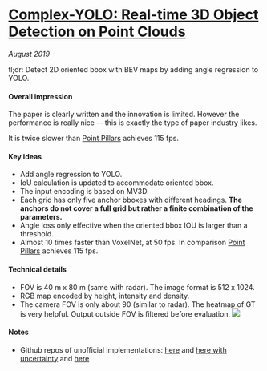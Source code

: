 # [Complex-YOLO: Real-time 3D Object Detection on Point Clouds](https://arxiv.org/abs/1803.06199)

_August 2019_

tl;dr: Detect 2D oriented bbox with BEV maps by adding angle regression to YOLO.

#### Overall impression
The paper is clearly written and the innovation is limited. However the performance is really nice -- this is exactly the type of paper industry likes. 

It is twice slower than [Point Pillars](point_pillars.md) achieves 115 fps.

#### Key ideas
- Add angle regression to YOLO.
- IoU calculation is updated to accommodate oriented bbox.
- The input encoding is based on MV3D. 
- Each grid has only five anchor bboxes with different headings. **The anchors do not cover a full grid but rather a finite combination of the parameters.** 
- Angle loss only effective when the oriented bbox IOU is larger than a threshold.
- Almost 10 times faster than VoxelNet, at 50 fps. In comparison [Point Pillars](point_pillars.md) achieves 115 fps.

#### Technical details
- FOV is 40 m x 80 m (same with radar). The image format is 512 x 1024.
- RGB map encoded by height, intensity and density. 
- The camera FOV is only about 90 (similar to radar). The heatmap of GT is very helpful. Output outside FOV is filtered before evaluation.
![](https://encrypted-tbn0.gstatic.com/images?q=tbn:ANd9GcSWHbunqAYDwWz4VFroMv0QoORP6RA0hgg0Ck11Ar3F_B43OAELvA)

#### Notes
- Github repos of unofficial implementations: [here](https://github.com/AI-liu/Complex-YOLO) and [here with uncertainty](https://github.com/wl5/complex_yolo_3d) and [here](https://github.com/ghimiredhikura/Complex-YOLOv3)

